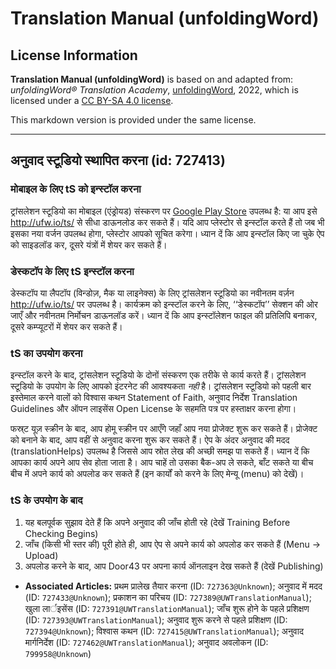 # Translation Manual (unfoldingWord)

## License Information

**Translation Manual (unfoldingWord)** is based on and adapted from: _unfoldingWord® Translation Academy_, [unfoldingWord](https://unfoldingword.org/utw), 2022, which is licensed under a [CC BY-SA 4.0 license](https://creativecommons.org/licenses/by-sa/4.0/legalcode.en).

This markdown version is provided under the same license.



--------------------------------

## अनुवाद स्टूडियो स्थापित करना (id: 727413)

### मोबाइल के लिए tS को इन्स्टॉल करना

ट्रांसलेशन स्टूडियो का मोबाइल (एंड्रोयड) संस्करण पर [Google Play Store](https://play.google.com/store/apps/details?id=com.translationstudio.androidapp) उपलब्ध है: या आप इसे http://ufw.io/ts/ से सीधा डाऊनलोड कर सकते हैं। यदि आप प्लेस्टोर से इन्स्टॉल करते हैं तो जब भी इसका नया वर्जन उपलब्ध होगा, प्लेस्टोर आपको सूचित करेगा। ध्यान दें कि आप इन्स्टॉल किए जा चुके ऐप को साइडलॉड कर, दूसरे यंत्रों में शेयर कर सकते हैं।

### डेस्कटॉप के लिए tS इन्स्टॉल करना

डेस्कटॉप या लैपटॉप (विन्डोज़, मैक या लाइनेक्स) के लिए ट्रांसलेशन स्टूडियो का नवीनतम वर्ज़न http://ufw.io/ts/ पर उपलब्ध है। कार्यक्रम को इन्स्टॉल करने के लिए, ‘‘डेस्कटॉप’’ सेक्शन की ओर जाएँ और नवीनतम निर्मोचन डाऊनलॉड करें। ध्यान दें कि आप इन्स्टॉलेशन फाइल की प्रतिलिपि बनाकर, दूसरे कम्प्यूटरों में शेयर कर सकते हैं।

### tS का उपयोग करना

इन्स्टॉल करने के बाद, ट्रांसलेशन स्टूडियो के दोनों संस्करण एक तरीके से कार्य करते हैं। ट्रांसलेशन स्टूडियो के उपयोग के लिए आपको इंटरनेट की आवश्यकता *नही* है। ट्रांसलेशन स्टूडियो को पहली बार इस्तेमाल करने वालों को विश्वास कथन Statement of Faith, अनुवाद निर्देश Translation Guidelines और ऑपन लाइसेंस Open License के सहमति पत्र पर हस्ताक्षर करना होगा।

फस्र्ट यूज़ स्क्रीन के बाद, आप होमू स्क्रीन पर आएँगे जहाँ आप नया प्रोजेक्ट शुरू कर सकते हैं। प्रोजेक्ट को बनाने के बाद, आप वहीं से अनुवाद करना शुरू कर सकते हैं। ऐप के अंदर अनुवाद की मदद (translationHelps) उपलब्ध है जिससे आप स्रोत लेख की अच्छी समझ पा सकते हैं। ध्यान दें कि आपका कार्य अपने आप सेव होता जाता है। आप चाहें तो उसका बैक\-अप ले सकते, बाँट सकते या बीच बीच में अपने कार्य को अपलोड कर सकते हैं (इन कार्यों को करने के लिए मेन्यू (menu) को देखें)।

### tS के उपयोग के बाद

1. यह बलपूर्वक सुझाव देते हैं कि अपने अनुवाद की जाँच होती रहे (देखें Training Before Checking Begins)
2. जाँच (किसी भी स्तर की) पूरी होते ही, आप ऐप से अपने कार्य को अपलोड कर सकते हैं (Menu → Upload)
3. अपलोड करने के बाद, आप Door43 पर अपना कार्य ऑनलाइन देख सकते हैं (देखें Publishing)

* **Associated Articles:** प्रथम प्रालेख तैयार करना (ID: `727363@Unknown`); अनुवाद में मदद (ID: `727433@Unknown`); प्रकाशन का परिचय (ID: `727389@UWTranslationManual`); खुला लार्इसेंस (ID: `727391@UWTranslationManual`); जाँच शुरू होने के पहले प्रशिक्षण (ID: `727393@UWTranslationManual`); अनुवाद शुरू करने से पहले प्रशिक्षण (ID: `727394@Unknown`); विश्वास कथन (ID: `727415@UWTranslationManual`); अनुवाद मार्गनिर्देश (ID: `727462@UWTranslationManual`); अनुवाद अवलोकन (ID: `799958@Unknown`)

